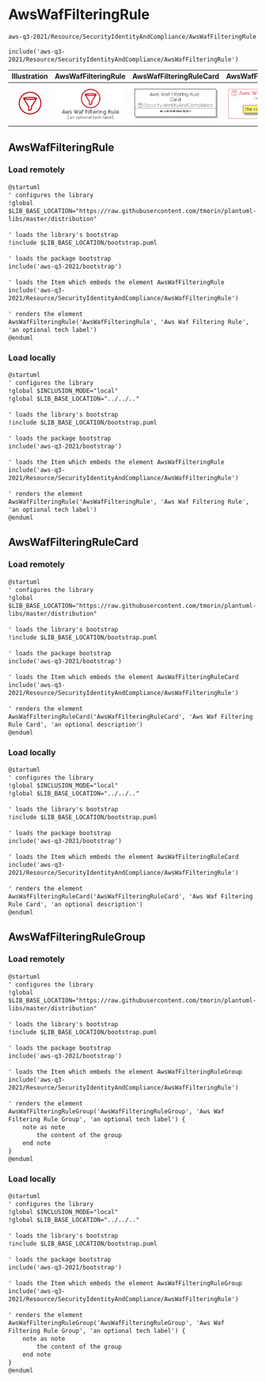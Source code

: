 # AwsWafFilteringRule


```text
aws-q3-2021/Resource/SecurityIdentityAndCompliance/AwsWafFilteringRule
```

```text
include('aws-q3-2021/Resource/SecurityIdentityAndCompliance/AwsWafFilteringRule')
```



| Illustration | AwsWafFilteringRule | AwsWafFilteringRuleCard | AwsWafFilteringRuleGroup |
| :---: | :---: | :---: | :---: |
| ![illustration for Illustration](../../../aws-q3-2021/Resource/SecurityIdentityAndCompliance/AwsWafFilteringRule.png) | ![illustration for AwsWafFilteringRule](../../../aws-q3-2021/Resource/SecurityIdentityAndCompliance/AwsWafFilteringRule.Local.png) | ![illustration for AwsWafFilteringRuleCard](../../../aws-q3-2021/Resource/SecurityIdentityAndCompliance/AwsWafFilteringRuleCard.Local.png) | ![illustration for AwsWafFilteringRuleGroup](../../../aws-q3-2021/Resource/SecurityIdentityAndCompliance/AwsWafFilteringRuleGroup.Local.png) |




## AwsWafFilteringRule

### Load remotely
```plantuml
@startuml
' configures the library
!global $LIB_BASE_LOCATION="https://raw.githubusercontent.com/tmorin/plantuml-libs/master/distribution"

' loads the library's bootstrap
!include $LIB_BASE_LOCATION/bootstrap.puml

' loads the package bootstrap
include('aws-q3-2021/bootstrap')

' loads the Item which embeds the element AwsWafFilteringRule
include('aws-q3-2021/Resource/SecurityIdentityAndCompliance/AwsWafFilteringRule')

' renders the element
AwsWafFilteringRule('AwsWafFilteringRule', 'Aws Waf Filtering Rule', 'an optional tech label')
@enduml
```

### Load locally
```plantuml
@startuml
' configures the library
!global $INCLUSION_MODE="local"
!global $LIB_BASE_LOCATION="../../.."

' loads the library's bootstrap
!include $LIB_BASE_LOCATION/bootstrap.puml

' loads the package bootstrap
include('aws-q3-2021/bootstrap')

' loads the Item which embeds the element AwsWafFilteringRule
include('aws-q3-2021/Resource/SecurityIdentityAndCompliance/AwsWafFilteringRule')

' renders the element
AwsWafFilteringRule('AwsWafFilteringRule', 'Aws Waf Filtering Rule', 'an optional tech label')
@enduml
```

## AwsWafFilteringRuleCard

### Load remotely
```plantuml
@startuml
' configures the library
!global $LIB_BASE_LOCATION="https://raw.githubusercontent.com/tmorin/plantuml-libs/master/distribution"

' loads the library's bootstrap
!include $LIB_BASE_LOCATION/bootstrap.puml

' loads the package bootstrap
include('aws-q3-2021/bootstrap')

' loads the Item which embeds the element AwsWafFilteringRuleCard
include('aws-q3-2021/Resource/SecurityIdentityAndCompliance/AwsWafFilteringRule')

' renders the element
AwsWafFilteringRuleCard('AwsWafFilteringRuleCard', 'Aws Waf Filtering Rule Card', 'an optional description')
@enduml
```

### Load locally
```plantuml
@startuml
' configures the library
!global $INCLUSION_MODE="local"
!global $LIB_BASE_LOCATION="../../.."

' loads the library's bootstrap
!include $LIB_BASE_LOCATION/bootstrap.puml

' loads the package bootstrap
include('aws-q3-2021/bootstrap')

' loads the Item which embeds the element AwsWafFilteringRuleCard
include('aws-q3-2021/Resource/SecurityIdentityAndCompliance/AwsWafFilteringRule')

' renders the element
AwsWafFilteringRuleCard('AwsWafFilteringRuleCard', 'Aws Waf Filtering Rule Card', 'an optional description')
@enduml
```

## AwsWafFilteringRuleGroup

### Load remotely
```plantuml
@startuml
' configures the library
!global $LIB_BASE_LOCATION="https://raw.githubusercontent.com/tmorin/plantuml-libs/master/distribution"

' loads the library's bootstrap
!include $LIB_BASE_LOCATION/bootstrap.puml

' loads the package bootstrap
include('aws-q3-2021/bootstrap')

' loads the Item which embeds the element AwsWafFilteringRuleGroup
include('aws-q3-2021/Resource/SecurityIdentityAndCompliance/AwsWafFilteringRule')

' renders the element
AwsWafFilteringRuleGroup('AwsWafFilteringRuleGroup', 'Aws Waf Filtering Rule Group', 'an optional tech label') {
    note as note
        the content of the group
    end note
}
@enduml
```

### Load locally
```plantuml
@startuml
' configures the library
!global $INCLUSION_MODE="local"
!global $LIB_BASE_LOCATION="../../.."

' loads the library's bootstrap
!include $LIB_BASE_LOCATION/bootstrap.puml

' loads the package bootstrap
include('aws-q3-2021/bootstrap')

' loads the Item which embeds the element AwsWafFilteringRuleGroup
include('aws-q3-2021/Resource/SecurityIdentityAndCompliance/AwsWafFilteringRule')

' renders the element
AwsWafFilteringRuleGroup('AwsWafFilteringRuleGroup', 'Aws Waf Filtering Rule Group', 'an optional tech label') {
    note as note
        the content of the group
    end note
}
@enduml
```

